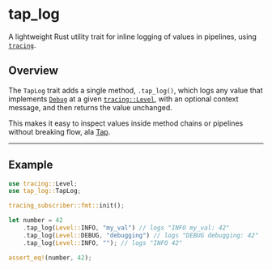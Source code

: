 # tap_log

A lightweight Rust utility trait for inline logging of values in pipelines, using [`tracing`](https://crates.io/crates/tracing).

## Overview

The `TapLog` trait adds a single method, `.tap_log()`, which logs any value that implements [`Debug`](https://doc.rust-lang.org/std/fmt/trait.Debug.html) at a given [`tracing::Level`](https://docs.rs/tracing/latest/tracing/struct.Level.html), with an optional context message, and then returns the value unchanged.

This makes it easy to inspect values inside method chains or pipelines without breaking flow, ala [Tap](https://docs.rs/tap/latest/tap/tap/trait.Tap.html).

---

## Example

```rust
use tracing::Level;
use tap_log::TapLog;

tracing_subscriber::fmt::init();

let number = 42
    .tap_log(Level::INFO, "my_val") // logs "INFO my_val: 42"
    .tap_log(Level::DEBUG, "debugging") // logs "DEBUG debugging: 42"
    .tap_log(Level::INFO, ""); // logs "INFO 42"

assert_eq!(number, 42);
```
